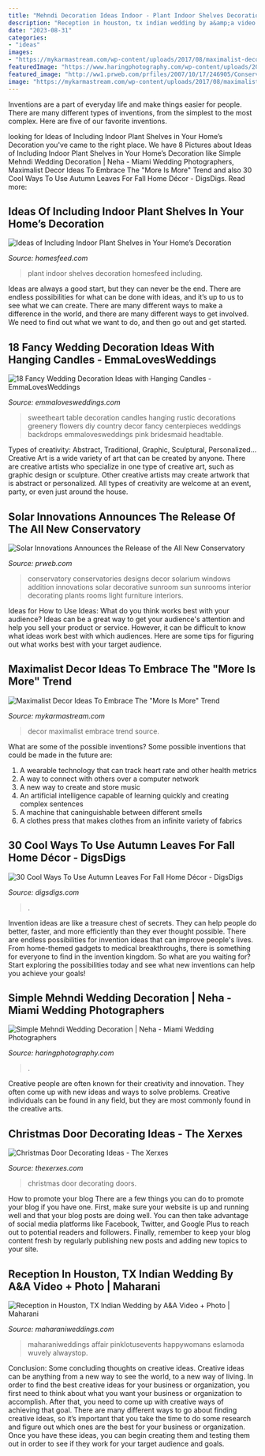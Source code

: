 ```yaml
---
title: "Mehndi Decoration Ideas Indoor - Plant Indoor Shelves Decoration Homesfeed Including"
description: "Reception in houston, tx indian wedding by a&amp;a video + photo"
date: "2023-08-31"
categories:
- "ideas"
images:
- "https://mykarmastream.com/wp-content/uploads/2017/08/maximalist-decor-2.jpg"
featuredImage: "https://www.haringphotography.com/wp-content/uploads/2018/06/reg-garlant-mehndi-decoration-indian-wedding-2.jpg"
featured_image: "http://ww1.prweb.com/prfiles/2007/10/17/246905/ConservatoryInterior.JPG"
image: "https://mykarmastream.com/wp-content/uploads/2017/08/maximalist-decor-2.jpg"
---
```



Inventions are a part of everyday life and make things easier for people. There are many different types of inventions, from the simplest to the most complex. Here are five of our favorite inventions.

	

		
looking for Ideas of Including Indoor Plant Shelves in Your Home’s Decoration you've came to the right place. We have 8 Pictures about Ideas of Including Indoor Plant Shelves in Your Home’s Decoration like Simple Mehndi Wedding Decoration | Neha - Miami Wedding Photographers, Maximalist Decor Ideas To Embrace The &quot;More Is More&quot; Trend and also 30 Cool Ways To Use Autumn Leaves For Fall Home Décor - DigsDigs. Read more:
		
    
## Ideas Of Including Indoor Plant Shelves In Your Home’s Decoration

<img loading=lazy src="https://homesfeed.com/wp-content/uploads/2015/06/unique-plant-shelves-idea-for-indoor.jpg" onerror="this.onerror=null;this.src='https://tse1.mm.bing.net/th?id=OIP.8cgsi0UjGKElvNogqjFcNAHaLH&amp;pid=15.1';" alt="Ideas of Including Indoor Plant Shelves in Your Home’s Decoration">

_Source: homesfeed.com_

>plant indoor shelves decoration homesfeed including. 

	

Ideas are always a good start, but they can never be the end. There are endless possibilities for what can be done with ideas, and it’s up to us to see what we can create. There are many different ways to make a difference in the world, and there are many different ways to get involved. We need to find out what we want to do, and then go out and get started.

    
## 18 Fancy Wedding Decoration Ideas With Hanging Candles - EmmaLovesWeddings

<img loading=lazy src="https://emmalovesweddings.com/wp-content/uploads/2019/02/greenery-wedding-sweetheart-table-decoration-ideas-with-hanging-candles.jpg" onerror="this.onerror=null;this.src='https://tse2.mm.bing.net/th?id=OIP.mEoJTnZHBVGHvwZxhqO72AHaLG&amp;pid=15.1';" alt="18 Fancy Wedding Decoration Ideas with Hanging Candles - EmmaLovesWeddings">

_Source: emmalovesweddings.com_

>sweetheart table decoration candles hanging rustic decorations greenery flowers diy country decor fancy centerpieces weddings backdrops emmalovesweddings pink bridesmaid headtable. 

	

Types of creativity: Abstract, Traditional, Graphic, Sculptural, Personalized...
Creative Art is a wide variety of art that can be created by anyone. There are creative artists who specialize in one type of creative art, such as graphic design or sculpture. Other creative artists may create artwork that is abstract or personalized. All types of creativity are welcome at an event, party, or even just around the house.

    
## Solar Innovations Announces The Release Of The All New Conservatory

<img loading=lazy src="http://ww1.prweb.com/prfiles/2007/10/17/246905/ConservatoryInterior.JPG" onerror="this.onerror=null;this.src='https://tse2.mm.bing.net/th?id=OIP.WN29_peQuKu18KP2A0OxwwHaFj&amp;pid=15.1';" alt="Solar Innovations Announces the Release of the All New Conservatory">

_Source: prweb.com_

>conservatory conservatories designs decor solarium windows addition innovations solar decorative sunroom sun sunrooms interior decorating plants rooms light furniture interiors. 

	

Ideas for How to Use Ideas: What do you think works best with your audience?
Ideas can be a great way to get your audience's attention and help you sell your product or service. However, it can be difficult to know what ideas work best with which audiences. Here are some tips for figuring out what works best with your target audience.

    
## Maximalist Decor Ideas To Embrace The &quot;More Is More&quot; Trend

<img loading=lazy src="https://mykarmastream.com/wp-content/uploads/2017/08/maximalist-decor-2.jpg" onerror="this.onerror=null;this.src='https://tse3.mm.bing.net/th?id=OIP.Jk8K-iHHKUWucJiboYA-rgHaLH&amp;pid=15.1';" alt="Maximalist Decor Ideas To Embrace The &quot;More Is More&quot; Trend">

_Source: mykarmastream.com_

>decor maximalist embrace trend source. 

	

What are some of the possible inventions?
Some possible inventions that could be made in the future are: 
1. A wearable technology that can track heart rate and other health metrics 
2. A way to connect with others over a computer network 
3. A new way to create and store music 
4. An artificial intelligence capable of learning quickly and creating complex sentences 
5. A machine that caninguishable between different smells 
6. A clothes press that makes clothes from an infinite variety of fabrics 

    
## 30 Cool Ways To Use Autumn Leaves For Fall Home Décor - DigsDigs

<img loading=lazy src="https://www.digsdigs.com/photos/ways-to-use-autumn-leaves-for-home-decor-29.jpg" onerror="this.onerror=null;this.src='https://tse4.mm.bing.net/th?id=OIP.a03u5h6wF_XNF2YBs4IvTAHaJ6&amp;pid=15.1';" alt="30 Cool Ways To Use Autumn Leaves For Fall Home Décor - DigsDigs">

_Source: digsdigs.com_

>. 

	

Invention ideas are like a treasure chest of secrets. They can help people do better, faster, and more efficiently than they ever thought possible. There are endless possibilities for invention ideas that can improve people's lives. From home-themed gadgets to medical breakthroughs, there is something for everyone to find in the invention kingdom. So what are you waiting for? Start exploring the possibilities today and see what new inventions can help you achieve your goals!

    
## Simple Mehndi Wedding Decoration | Neha - Miami Wedding Photographers

<img loading=lazy src="https://www.haringphotography.com/wp-content/uploads/2018/06/reg-garlant-mehndi-decoration-indian-wedding-2.jpg" onerror="this.onerror=null;this.src='https://tse3.mm.bing.net/th?id=OIP.amT2iOMmYFkHUVSivibH3gHaLI&amp;pid=15.1';" alt="Simple Mehndi Wedding Decoration | Neha - Miami Wedding Photographers">

_Source: haringphotography.com_

>. 

	

Creative people are often known for their creativity and innovation. They often come up with new ideas and ways to solve problems. Creative individuals can be found in any field, but they are most commonly found in the creative arts.

    
## Christmas Door Decorating Ideas - The Xerxes

<img loading=lazy src="http://thexerxes.com/wp-content/uploads/2015/11/1214.jpg" onerror="this.onerror=null;this.src='https://tse4.mm.bing.net/th?id=OIP.HVvylgJtQHuoXWjoupqXFQHaJ4&amp;pid=15.1';" alt="Christmas Door Decorating Ideas - The Xerxes">

_Source: thexerxes.com_

>christmas door decorating doors. 

	

How to promote your blog
There are a few things you can do to promote your blog if you have one. First, make sure your website is up and running well and that your blog posts are doing well. You can then take advantage of social media platforms like Facebook, Twitter, and Google Plus to reach out to potential readers and followers. Finally, remember to keep your blog content fresh by regularly publishing new posts and adding new topics to your site.

    
## Reception In Houston, TX Indian Wedding By A&amp;A Video + Photo | Maharani

<img loading=lazy src="https://www.maharaniweddings.com/media/gallery/20251-MS_0054-orig.jpeg" onerror="this.onerror=null;this.src='https://tse1.mm.bing.net/th?id=OIP.HRRtcr0e8Tu54NZGJ9NfCQHaKH&amp;pid=15.1';" alt="Reception in Houston, TX Indian Wedding by A&amp;A Video + Photo | Maharani">

_Source: maharaniweddings.com_

>maharaniweddings affair pinklotusevents happywomans eslamoda wuvely alwaystop. 

	

Conclusion: Some concluding thoughts on creative ideas.
Creative ideas can be anything from a new way to see the world, to a new way of living. In order to find the best creative ideas for your business or organization, you first need to think about what you want your business or organization to accomplish. After that, you need to come up with creative ways of achieving that goal. There are many different ways to go about finding creative ideas, so it’s important that you take the time to do some research and figure out which ones are the best for your business or organization. Once you have these ideas, you can begin creating them and testing them out in order to see if they work for your target audience and goals.

